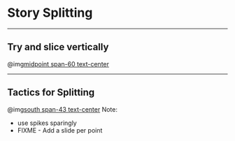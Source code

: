 # Story Splitting

---
## Try and slice vertically
@img[midpoint span-60 text-center](assets/img/vertical-slice.jpg)

---
## Tactics for Splitting
@img[south span-43 text-center](assets/img/spidr.jpeg)
Note:
- use spikes sparingly
- FIXME - Add a slide per point
